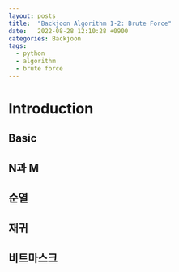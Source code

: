 ```yaml
---
layout: posts
title:  "Backjoon Algorithm 1-2: Brute Force"
date:   2022-08-28 12:10:28 +0900
categories: Backjoon
tags:
  - python
  - algorithm
  - brute force
---
```


# Introduction

## Basic

## N과 M

## 순열

## 재귀

## 비트마스크